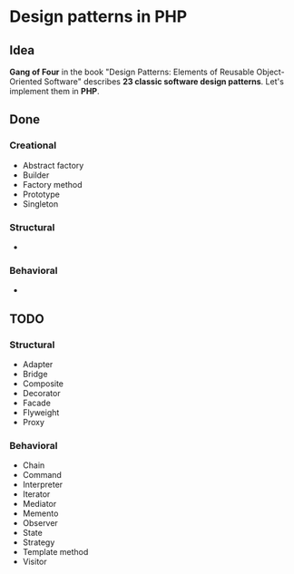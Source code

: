 # Design patterns in PHP

## Idea
**Gang of Four** in the book "Design Patterns: Elements of Reusable Object-Oriented Software" describes **23 classic software design patterns**.
Let's implement them in **PHP**.

## Done

### Creational
- Abstract factory
- Builder
- Factory method
- Prototype
- Singleton

### Structural
-

### Behavioral
-

## TODO


### Structural

- Adapter
- Bridge
- Composite
- Decorator
- Facade
- Flyweight
- Proxy

### Behavioral
- Chain
- Command
- Interpreter
- Iterator
- Mediator
- Memento
- Observer
- State
- Strategy
- Template method
- Visitor

